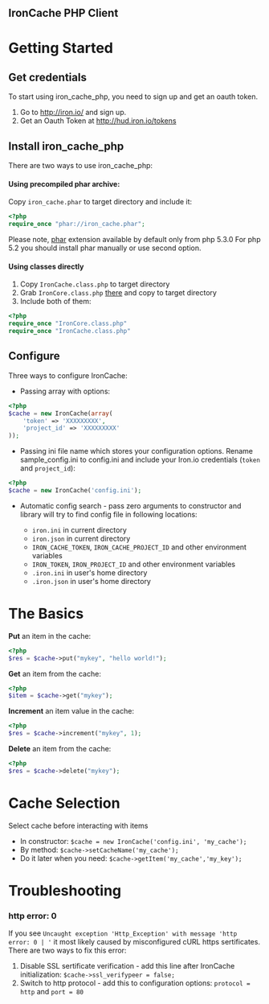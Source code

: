 IronCache PHP Client
-------------

Getting Started
==============

## Get credentials
To start using iron_cache_php, you need to sign up and get an oauth token.

1. Go to http://iron.io/ and sign up.
2. Get an Oauth Token at http://hud.iron.io/tokens

## Install iron_cache_php

There are two ways to use iron_cache_php:

#### Using precompiled phar archive:

Copy `iron_cache.phar` to target directory and include it:

```php
<?php
require_once "phar://iron_cache.phar";
```

Please note, [phar](http://php.net/manual/en/book.phar.php) extension available by default only from php 5.3.0
For php 5.2 you should install phar manually or use second option.

#### Using classes directly

1. Copy `IronCache.class.php` to target directory
2. Grab `IronCore.class.php` [there](https://github.com/iron-io/iron_core_php) and copy to target directory
3. Include both of them:

```php
<?php
require_once "IronCore.class.php"
require_once "IronCache.class.php"
```

## Configure
Three ways to configure IronCache:

* Passing array with options:

```php
<?php
$cache = new IronCache(array(
    'token' => 'XXXXXXXXX',
    'project_id' => 'XXXXXXXXX'
));
```
* Passing ini file name which stores your configuration options. Rename sample_config.ini to config.ini and include your Iron.io credentials (`token` and `project_id`):

```php
<?php
$cache = new IronCache('config.ini');
```

* Automatic config search - pass zero arguments to constructor and library will try to find config file in following locations:

    * `iron.ini` in current directory
    * `iron.json` in current directory
    * `IRON_CACHE_TOKEN`, `IRON_CACHE_PROJECT_ID` and other environment variables
    * `IRON_TOKEN`, `IRON_PROJECT_ID` and other environment variables
    * `.iron.ini` in user's home directory
    * `.iron.json` in user's home directory

The Basics
=========

**Put** an item in the cache:

```php
<?php
$res = $cache->put("mykey", "hello world!");
```

**Get** an item from the cache:

```php
<?php
$item = $cache->get("mykey");
```

**Increment** an item value in the cache:

```php
<?php
$res = $cache->increment("mykey", 1);
```

**Delete** an item from the cache:
```php
<?php
$res = $cache->delete("mykey");
```

Cache Selection
===============
    
Select cache before interacting with items
* In constructor: `$cache = new IronCache('config.ini', 'my_cache');`
* By method: `$cache->setCacheName('my_cache');`
* Do it later when you need: `$cache->getItem('my_cache','my_key');`

Troubleshooting
===============

### http error: 0

If you see  `Uncaught exception 'Http_Exception' with message 'http error: 0 | '`
it most likely caused by misconfigured cURL https sertificates.
There are two ways to fix this error:

  1) Disable SSL sertificate verification - add this line after IronCache initialization: `$cache->ssl_verifypeer = false;`
  2) Switch to http protocol - add this to configuration options: `protocol = http` and `port = 80`
